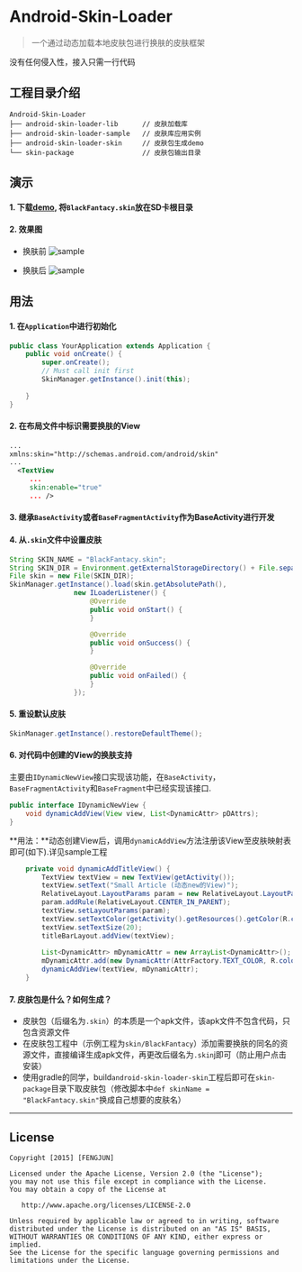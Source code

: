 # Android-Skin-Loader 



> 一个通过动态加载本地皮肤包进行换肤的皮肤框架

没有任何侵入性，接入只需一行代码


## 工程目录介绍
```
Android-Skin-Loader
├── android-skin-loader-lib      // 皮肤加载库
├── android-skin-loader-sample   // 皮肤库应用实例
├── android-skin-loader-skin     // 皮肤包生成demo
└── skin-package                 // 皮肤包输出目录
```


## 演示
#### 1. 下载[demo](https://github.com/fengjundev/Android-Skin-Loader/tree/master/skin-package), 将`BlackFantacy.skin`放在SD卡根目录
#### 2. 效果图
- 换肤前
![sample](./screenshot/demo1.gif)

- 换肤后
![sample](./screenshot/demo2.gif)


## 用法

#### 1. 在`Application`中进行初始化
```java
public class YourApplication extends Application {
	public void onCreate() {
		super.onCreate();
		// Must call init first 
		SkinManager.getInstance().init(this);
		
	}
}
```

#### 2. 在布局文件中标识需要换肤的View

```xml
...
xmlns:skin="http://schemas.android.com/android/skin"
...
  <TextView
     ...
     skin:enable="true" 
     ... />
```

#### 3. 继承`BaseActivity`或者`BaseFragmentActivity`作为BaseActivity进行开发
  
  
#### 4. 从`.skin`文件中设置皮肤
```java
String SKIN_NAME = "BlackFantacy.skin";
String SKIN_DIR = Environment.getExternalStorageDirectory() + File.separator + SKIN_NAME;
File skin = new File(SKIN_DIR);
SkinManager.getInstance().load(skin.getAbsolutePath(),
				new ILoaderListener() {
					@Override
					public void onStart() {
					}

					@Override
					public void onSuccess() {
					}

					@Override
					public void onFailed() {
					}
				});
```

#### 5. 重设默认皮肤
```java
SkinManager.getInstance().restoreDefaultTheme();
```

#### 6. 对代码中创建的View的换肤支持
主要由`IDynamicNewView`接口实现该功能，在`BaseActivity`，`BaseFragmentActivity`和`BaseFragment`中已经实现该接口.

```java
public interface IDynamicNewView {
	void dynamicAddView(View view, List<DynamicAttr> pDAttrs);
}
```
**用法：**动态创建View后，调用`dynamicAddView`方法注册该View至皮肤映射表即可(如下).详见sample工程

```java
	private void dynamicAddTitleView() {
		TextView textView = new TextView(getActivity());
		textView.setText("Small Article (动态new的View)");
		RelativeLayout.LayoutParams param = new RelativeLayout.LayoutParams(LayoutParams.WRAP_CONTENT, LayoutParams.WRAP_CONTENT);
		param.addRule(RelativeLayout.CENTER_IN_PARENT);
		textView.setLayoutParams(param);
		textView.setTextColor(getActivity().getResources().getColor(R.color.color_title_bar_text));
		textView.setTextSize(20);
		titleBarLayout.addView(textView);
		
		List<DynamicAttr> mDynamicAttr = new ArrayList<DynamicAttr>();
		mDynamicAttr.add(new DynamicAttr(AttrFactory.TEXT_COLOR, R.color.color_title_bar_text));
		dynamicAddView(textView, mDynamicAttr);
	}
```



#### 7. 皮肤包是什么？如何生成？
- 皮肤包（后缀名为`.skin`）的本质是一个apk文件，该apk文件不包含代码，只包含资源文件
- 在皮肤包工程中（示例工程为`skin/BlackFantacy`）添加需要换肤的同名的资源文件，直接编译生成apk文件，再更改后缀名为`.skin`j即可（防止用户点击安装）
- 使用gradle的同学，build`android-skin-loader-skin`工程后即可在`skin-package`目录下取皮肤包（修改脚本中`def skinName = "BlackFantacy.skin"`换成自己想要的皮肤名）


---


## License

    Copyright [2015] [FENGJUN]

    Licensed under the Apache License, Version 2.0 (the "License");
    you may not use this file except in compliance with the License.
    You may obtain a copy of the License at

       http://www.apache.org/licenses/LICENSE-2.0

    Unless required by applicable law or agreed to in writing, software
    distributed under the License is distributed on an "AS IS" BASIS,
    WITHOUT WARRANTIES OR CONDITIONS OF ANY KIND, either express or implied.
    See the License for the specific language governing permissions and
    limitations under the License.

